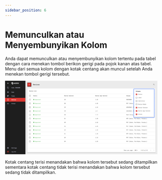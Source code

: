 ```yaml
---
sidebar_position: 6
---
```


# Memunculkan atau Menyembunyikan Kolom

Anda dapat memunculkan atau menyembunyikan kolom tertentu pada tabel dengan cara menekan tombol berikon gerigi pada pojok kanan atas tabel. Menu dari semua kolom dengan kotak centang akan muncul setelah Anda menekan tombol gerigi tersebut.

![](/img/screenshots/website-application-usage/table-component/showing-or-hiding-columns/showing-or-hiding-columns-1.png)

Kotak centang terisi menandakan bahwa kolom tersebut sedang ditampilkan sementara kotak centang tidak terisi menandakan bahwa kolom tersebut sedang tidak ditampilkan.